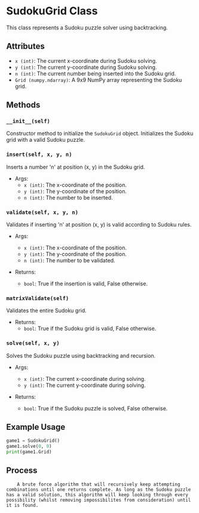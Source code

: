 # SudokuGrid Class

This class represents a Sudoku puzzle solver using backtracking.

## Attributes

- `x (int)`: The current x-coordinate during Sudoku solving.
- `y (int)`: The current y-coordinate during Sudoku solving.
- `n (int)`: The current number being inserted into the Sudoku grid.
- `Grid (numpy.ndarray)`: A 9x9 NumPy array representing the Sudoku grid.

## Methods

### `__init__(self)`

Constructor method to initialize the `SudokuGrid` object. Initializes the Sudoku grid with a valid Sudoku puzzle.

### `insert(self, x, y, n)`

Inserts a number 'n' at position (x, y) in the Sudoku grid.

- Args:
    - `x (int)`: The x-coordinate of the position.
    - `y (int)`: The y-coordinate of the position.
    - `n (int)`: The number to be inserted.

### `validate(self, x, y, n)`

Validates if inserting 'n' at position (x, y) is valid according to Sudoku rules.

- Args:
    - `x (int)`: The x-coordinate of the position.
    - `y (int)`: The y-coordinate of the position.
    - `n (int)`: The number to be validated.

- Returns:
    - `bool`: True if the insertion is valid, False otherwise.

### `matrixValidate(self)`

Validates the entire Sudoku grid.

- Returns:
    - `bool`: True if the Sudoku grid is valid, False otherwise.

### `solve(self, x, y)`

Solves the Sudoku puzzle using backtracking and recursion.

- Args:
    - `x (int)`: The current x-coordinate during solving.
    - `y (int)`: The current y-coordinate during solving.

- Returns:
    - `bool`: True if the Sudoku puzzle is solved, False otherwise.

## Example Usage

```python
game1 = SudokuGrid()
game1.solve(0, 0)
print(game1.Grid)
```

## Process

```
    A brute force algorithm that will recursively keep attempting combinations until one returns complete. As long as the Sudoku puzzle has a valid solution, this algorithm will keep looking through every possibility (whilst removing impossibilites from consideration) until it is found.
```